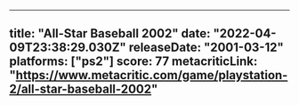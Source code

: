 
---
title: "All-Star Baseball 2002"
date: "2022-04-09T23:38:29.030Z"
releaseDate: "2001-03-12"
platforms: ["ps2"]
score: 77
metacriticLink: "https://www.metacritic.com/game/playstation-2/all-star-baseball-2002"
---
